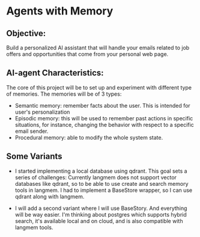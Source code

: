# Agents with Memory

## Objective:

Build a personalized AI assistant that will handle your emails related to job offers and opportunities that come from your personal web page.

## AI-agent Characteristics:

The core of this project will be to set up and experiment with different type of memories. The memories will be of 3 types:

- Semantic memory: remember facts about the user. This is intended for user's personalization
- Episodic memory: this will be used to remember past actions in specific situations, for instance, changing the behavior with respect to a specific email sender.
- Procedural memory: able to modify the whole system state.

## Some Variants

- I started implementing a local database using qdrant.
This goal sets a series of challenges:
Currently langmem does not support vector databases like qdrant, so to be able to use create and search memory tools in langmem. I had to implement a BaseStore wrapper, so I can use qdrant along with langmem.

- I will add a second variant where I will use BaseStory. And everything will be way easier. I'm thinking about postgres which supports hybrid search, it's available local and on cloud, and is also compatible with langmem tools.